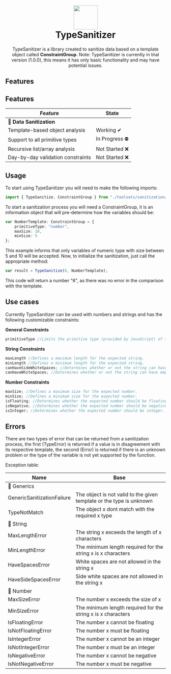 <h1 align="center">
  <img src="https://i.imgur.com/SNi3RFG.png" width="75px">
  <br>
  TypeSanitizer
</h1>

<center>
<p align="center">
TypeSanitizer is a library created to sanitize data based on a template object called <b>ConstraintGroup</b>.
Note: TypeSanitizer is currently in trial version (1.0.0), this means it has only basic functionality and may have potential issues.
</p>
</center>

## Features

## Features
| Feature | State |
| --- | ----------- |
| 🔵 **Data Sanitization** |
| Template-based object analysis | Working ✔ |
| Support to all primitive types | In Progress ⛔ |
| Recursive list/array analysis | Not Started ❌ |
| Day-by-day validation constraints | Not Started ❌ |

## Usage

To start using TypeSanitizer you will need to make the following imports:

```typescript
import { TypeSanitize, ConstraintGroup } from "./toolsets/sanitization/TypeSanitizer";
```

To start a sanitization process you will need a ConstraintGroup, it is an information object that will pre-determine how the variables should be:

```typescript
var NumberTemplate: ConstraintGroup = {
    primitiveType: "number",
    maxSize: 10,
    minSize: 5
};
```

This example informs that only variables of numeric type with size between 5 and 10 will be accepted. Now, to initialize the sanitization, just call the appropriate method:

````typescript
var result = TypeSanitize(6, NumberTemplate);
````

This code will return a number "6", as there was no error in the comparison with the template.

## Use cases

Currently TypeSanitizer can be used with numbers and strings and has the following customizable constraints:

**General Constraints**
```typescript
primitiveType //Limits the primitive type (provided by JavaScript) of the object.
```

**String Constraints**
```typescript
maxLength //Defines a maximum length for the expected string.
minLength //Defines a minimum length for the expected string.
canHaveSideWhiteSpaces; //Determines whether or not the string can have empty spaces at the ends.
canHaveWhiteSpaces; //Determines whether or not the string can have empty spaces.
```

**Number Constraints**
```typescript
maxSize; //Defines a maximum size for the expected number.
minSize; //Defines a minimum size for the expected number.
isFloating; //Determines whether the expected number should be floating.
isNegative; //Determines whether the expected number should be negative.
isInteger; //Determines whether the expected number should be integer.
```

## Errors
There are two types of error that can be returned from a sanitization process, the first (TypeError) is returned if a value is in disagreement with its respective template, the second (Error) is returned if there is an unknown problem or the type of the variable is not yet supported by the function.

Exception table:

| Name | Base |
| --- | ----------- |
| 🔵 Generics | |
| GenericSanitizationFailure | The object is not valid to the given template or the type is unknown |
| TypeNotMatch | The object x dont match with the required x type |
| 🔵 String | |
| MaxLengthError | The string x exceeds the length of x characters |
| MinLengthError | The minimum length required for the string x is x characters |
| HaveSpacesError | White spaces are not allowed in the string x |
| HaveSideSpacesError | Side white spaces are not allowed in the string x |
| 🔵 Number | |
| MaxSizeError | The number x exceeds the size of x |
| MinSizeError | The minimum length required for the string x is x characters |
| IsFloatingError | The number x cannot be floating |
| IsNotFloatingError | The number x must be floating |
| IsIntegerError | The number x cannot be an integer |
| IsNotIntegerError | The number x must be an integer |
| IsNegativeError | The number x cannot be negative |
| IsNotNegativeError | The number x must be negative |